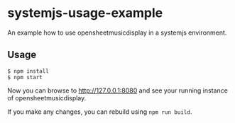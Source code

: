 # systemjs-usage-example
An example how to use opensheetmusicdisplay in a systemjs environment.

## Usage
```
$ npm install
$ npm start
```
Now you can browse to http://127.0.0.1:8080 and see your running instance of opensheetmusicdisplay.

If you make any changes, you can rebuild using `npm run build`.